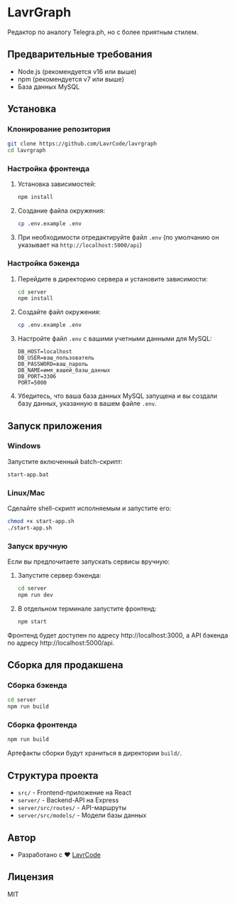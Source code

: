 # LavrGraph

Редактор по аналогу Telegra.ph, но с более приятным стилем.

## Предварительные требования

- Node.js (рекомендуется v16 или выше)
- npm (рекомендуется v7 или выше)
- База данных MySQL

## Установка

### Клонирование репозитория

```bash
git clone https://github.com/LavrCode/lavrgraph
cd lavrgraph
```

### Настройка фронтенда

1. Установка зависимостей:
   ```bash
   npm install
   ```

2. Создание файла окружения:
   ```bash
   cp .env.example .env
   ```

3. При необходимости отредактируйте файл `.env` (по умолчанию он указывает на `http://localhost:5000/api`)

### Настройка бэкенда

1. Перейдите в директорию сервера и установите зависимости:
   ```bash
   cd server
   npm install
   ```

2. Создайте файл окружения:
   ```bash
   cp .env.example .env
   ```

3. Настройте файл `.env` с вашими учетными данными для MySQL:
   ```
   DB_HOST=localhost
   DB_USER=ваш_пользователь
   DB_PASSWORD=ваш_пароль
   DB_NAME=имя_вашей_базы_данных
   DB_PORT=3306
   PORT=5000
   ```

4. Убедитесь, что ваша база данных MySQL запущена и вы создали базу данных, указанную в вашем файле `.env`.

## Запуск приложения

### Windows

Запустите включенный batch-скрипт:
```bash
start-app.bat
```

### Linux/Mac

Сделайте shell-скрипт исполняемым и запустите его:
```bash
chmod +x start-app.sh
./start-app.sh
```

### Запуск вручную

Если вы предпочитаете запускать сервисы вручную:

1. Запустите сервер бэкенда:
   ```bash
   cd server
   npm run dev
   ```

2. В отдельном терминале запустите фронтенд:
   ```bash
   npm start
   ```

Фронтенд будет доступен по адресу http://localhost:3000, а API бэкенда по адресу http://localhost:5000/api.

## Сборка для продакшена

### Сборка бэкенда
```bash
cd server
npm run build
```

### Сборка фронтенда
```bash
npm run build
```

Артефакты сборки будут храниться в директории `build/`.

## Структура проекта

- `src/` - Frontend-приложение на React
- `server/` - Backend-API на Express
- `server/src/routes/` - API-маршруты
- `server/src/models/` - Модели базы данных

## Автор

- Разработано с ❤️ [LavrCode](https://lavrcode.t.me/)

## Лицензия

MIT

